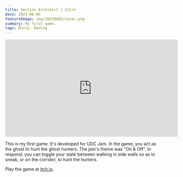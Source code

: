 ```yaml
---
title: Section Architect | Intro
date: 2023-06-05
featureImage: img/20230605/cover.png
summary: My first game.
tags: Unity, DevLog
---
```


<div class="video-container">
<iframe width="560" height="315" src="https://www.youtube.com/embed/Oc6XLhKNK1I?si=tjWMifW---OIC0j0" title="YouTube video player" frameborder="0" allow="accelerometer; autoplay; clipboard-write; encrypted-media; gyroscope; picture-in-picture; web-share" referrerpolicy="strict-origin-when-cross-origin" allowfullscreen></iframe>
</div>

This is my first game. It's developed for UDC Jam.
In the game, you act as the ghost to hunt the ghost hunters.
The jam's theme was "On & Off". In respond, you can toggle your state between walking in side walls so as to sneak, or on the corridor, to hunt the hunters.

Play the game at [itch.io](https://hannnnnn1.itch.io/ghost-hunter-hunter).